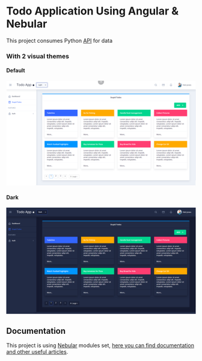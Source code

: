 # Todo Application Using Angular & Nebular

This project consumes Python [API](https://github.com/aliabidzaidi/pythontodoapi) for data  

### With 2 visual themes


#### Default
![default](src/assets/screenshots/default.PNG)

#### Dark
![dark](src/assets/screenshots/dark.PNG)

## Documentation
This project is using [Nebular](https://github.com/akveo/nebular) modules set, [here you can find documentation and other useful articles](https://akveo.github.io/nebular/docs/guides/install-based-on-starter-kit).
